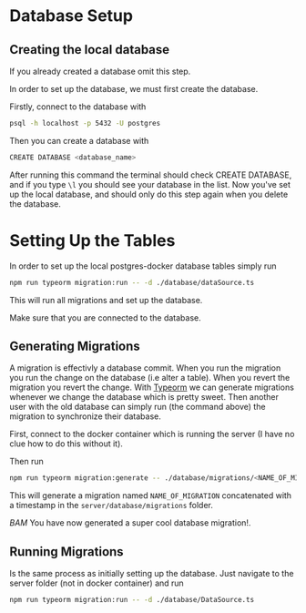 # Database Setup

## Creating the local database

If you already created a database omit this step.

In order to set up the database, we must first create the database.

Firstly, connect to the database with

```bash
psql -h localhost -p 5432 -U postgres
```

Then you can create a database with

```bash
CREATE DATABASE <database_name>
```

After running this command the terminal should check CREATE DATABASE, and if you type `\l` you should see your database in the list. Now you've set up the local database, and should only do this step again when you delete the database.

# Setting Up the Tables

In order to set up the local postgres-docker database tables simply run

```bash
npm run typeorm migration:run -- -d ./database/dataSource.ts
```

This will run all migrations and set up the database.

Make sure that you are connected to the database.

## Generating Migrations

A migration is effectivly a database commit. When you run the migration you run the change on the database (i.e alter a table). When you revert the migration you revert the change. With [Typeorm](https://typeorm.io/migrations) we can generate migrations whenever we change the database which is pretty sweet. Then another user with the old database can simply run (the command above) the migration to synchronize their database.

First, connect to the docker container which is running the server (I have no clue how to do this without it).

Then run

```bash
npm run typeorm migration:generate -- ./database/migrations/<NAME_OF_MIGRATION> -d ./database/DataSource.ts
```

This will generate a migration named `NAME_OF_MIGRATION` concatenated with a timestamp in the `server/database/migrations` folder.

_BAM_ You have now generated a super cool database migration!.

## Running Migrations

Is the same process as initially setting up the database. Just navigate to the server folder (not in docker container) and run

```bash
npm run typeorm migration:run -- -d ./database/DataSource.ts
```
